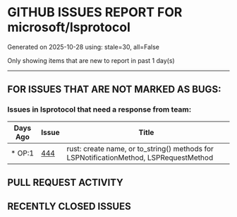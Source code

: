 
# GITHUB ISSUES REPORT FOR microsoft/lsprotocol


Generated on 2025-10-28 using: stale=30, all=False


Only showing items that are new to report in past 1 day(s)


---

## FOR ISSUES THAT ARE NOT MARKED AS BUGS:


### Issues in lsprotocol that need a response from team:

| Days Ago | Issue | Title |
| --- | --- | --- |
 | \* OP:1  |[444](https://github.com/microsoft/lsprotocol/issues/444 "rust: create name, or to_string() methods for LSPNotificationMethod, LSPRequestMethod")  |rust: create name, or to_string() methods for LSPNotificationMethod, LSPRequestMethod |

## PULL REQUEST ACTIVITY


## RECENTLY CLOSED ISSUES





















